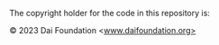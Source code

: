 The copyright holder for the code in this repository is:

© 2023 Dai Foundation <www.daifoundation.org>
